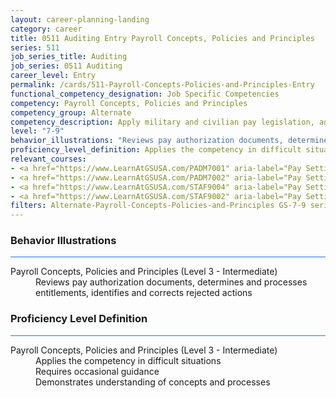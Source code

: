 ```yaml
---
layout: career-planning-landing
category: career
title: 0511 Auditing Entry Payroll Concepts, Policies and Principles
series: 511
job_series_title: Auditing
job_series: 0511 Auditing
career_level: Entry
permalink: /cards/511-Payroll-Concepts-Policies-and-Principles-Entry
functional_competency_designation: Job Specific Competencies
competency: Payroll Concepts, Policies and Principles
competency_group: Alternate
competency_description: Apply military and civilian pay legislation, administrative and regulatory requirements, laws and policies governing military and civilian pay activities and processes
level: "7-9"
behavior_illustrations: "Reviews pay authorization documents, determines and processes entitlements, identifies and corrects rejected actions"
proficiency_level_definition: Applies the competency in difficult situations ? Requires occasional guidance ? Demonstrates understanding of concepts and processes
relevant_courses: 
- <a href="https://www.LearnAtGSUSA.com/PADM7001" aria-label="Pay Setting for FWS Positions (PADM7001), GSU - https://www.LearnAtGSUSA.com/PADM7001">Pay Setting for FWS Positions (PADM7001), GSU</a>
- <a href="https://www.LearnAtGSUSA.com/PADM7002" aria-label="Pay Setting for GS Positions (PADM7002), GSU - https://www.LearnAtGSUSA.com/PADM7002">Pay Setting for GS Positions (PADM7002), GSU</a>
- <a href="https://www.LearnAtGSUSA.com/STAF9004" aria-label="Pay Setting&#58; Federal Wage System (STAF9004), GSU - https://www.LearnAtGSUSA.com/STAF9004">Pay Setting&#58; Federal Wage System (STAF9004), GSU</a>
- <a href="https://www.LearnAtGSUSA.com/STAF9002" aria-label="Pay Setting&#58; General Schedule (STAF9002), GSU - https://www.LearnAtGSUSA.com/STAF9002">Pay Setting&#58; General Schedule (STAF9002), GSU</a>
filters: Alternate-Payroll-Concepts-Policies-and-Principles GS-7-9 series-0511
---
```


<div class="desktop:grid-col-6 margin-y-3">
  <div class="border-top-2 bg-white padding-3 shadow-5 height-full members-hover border-1px button-border border-top-blue radius-lg card-text-color">
    <h3>Behavior Illustrations</h3>
    <hr style="background-color: #1b74e0 !important;"/>
    <dl class="text-base card-content-color"><dt>Payroll Concepts, Policies and Principles (Level 3 - Intermediate)</dt><dd>Reviews pay authorization documents, determines and processes entitlements, identifies and corrects rejected actions</dd></dl>
  </div>
</div>
<div class="desktop:grid-col-6 margin-y-3">
  <div class="border-top-2 bg-white padding-3 shadow-5 height-full members-hover border-1px button-border border-top-blue radius-lg card-text-color">
    <h3>Proficiency Level Definition</h3>
     <hr style="background-color: #1b74e0 !important;"/>
    <dl class="text-base card-content-color"><dt>Payroll Concepts, Policies and Principles (Level 3 - Intermediate)</dt><dd>Applies the competency in difficult situations </dd><dd> Requires occasional guidance </dd><dd> Demonstrates understanding of concepts and processes</dd></dl>
  </div>
</div>